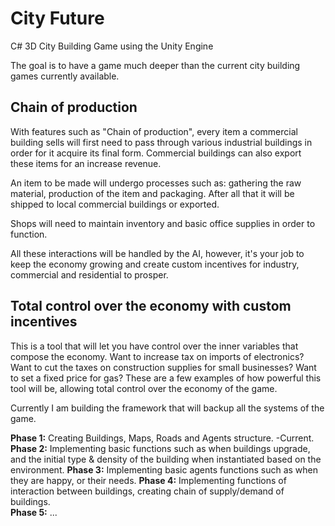 City Future
=======================

C# 3D City Building Game using the Unity Engine

The goal is to have a game much deeper than the current city building games currently available.

Chain of production
----------------
With features such as "Chain of production", every item a commercial building sells will first need to pass through various industrial buildings in order for it acquire its final form. Commercial buildings can also export these items for an increase revenue.

An item to be made will undergo processes such as: gathering the raw material, production of the item and packaging. After all that it will be shipped to local commercial buildings or exported.

Shops will need to maintain inventory and basic office supplies in order to function.

All these interactions will be handled by the AI, however, it's your job to keep the economy growing and create custom incentives for industry, commercial and residential to prosper.

Total control over the economy with custom incentives
----------------
This is a tool that will let you have control over the inner variables that compose the economy. Want to increase tax on imports of electronics? Want to cut the taxes on
construction supplies for small businesses? Want to set a fixed price for gas? These are a few examples of how powerful this tool
will be, allowing total control over the economy of the game.


Currently I am building the framework that will backup all the systems of the game.

<b>Phase 1:</b> Creating Buildings, Maps, Roads and Agents structure. -Current.
<b>Phase 2:</b> Implementing basic functions such as when buildings upgrade, and the initial type & density of the building when
 instantiated based on the environment.
<b>Phase 3:</b> Implementing basic agents functions such as when they are happy, or their needs.
<b>Phase 4:</b> Implementing functions of interaction between buildings, creating chain of supply/demand of buildings.  
<b>Phase 5:</b> ...